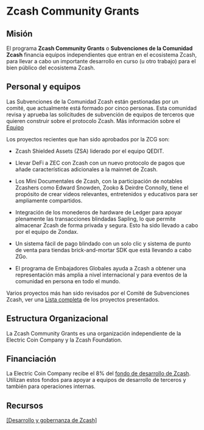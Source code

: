 # Zcash Community Grants

## Misión

El programa **Zcash Community Grants** o **Subvenciones de la Comunidad Zcash** financia equipos independientes que entran en el ecosistema Zcash, para llevar a cabo un importante desarrollo en curso (u otro trabajo) para el bien público del ecosistema Zcash. 

## Personal y equipos

Las Subvenciones de la Comunidad Zcash están gestionadas por un comité, que actualmente está formado por cinco personas. Esta comunidad revisa y aprueba las solicitudes de subvención de equipos de terceros que quieren construir sobre el protocolo Zcash. Más información sobre el [Equipo](https://zcashcommunitygrants.org/committee/)

Los proyectos recientes que han sido aprobados por la ZCG son:

- Zcash Shielded Assets (ZSA) liderado por el equipo QEDIT. 

- Llevar DeFi a ZEC con Zcash con un nuevo protocolo de pagos que añade características adicionales a la mainnet de Zcash.

- Los Mini Documentales de Zcash, con la participación de notables Zcashers como Edward Snowden, Zooko & Deirdre Connolly, tiene el propósito de crear videos relevantes, entretenidos y educativos para ser ampliamente compartidos. 

- Integración de los monederos de hardware de Ledger para apoyar plenamente las transacciones blindadas Sapling, lo que permite almacenar Zcash de forma privada y segura. Esto ha sido llevado a cabo por el equipo de Zondax. 

- Un sistema fácil de pago blindado con un solo clic y sistema de punto de venta para tiendas brick-and-mortar SDK que está llevando a cabo ZGo. 

- El programa de Embajadores Globales ayuda a Zcash a obtener una representación más amplia a nivel internacional y para eventos de la comunidad en persona en todo el mundo. 

Varios proyectos más han sido revisados por el Comité de Subvenciones Zcash, ver una [Lista completa](https://zcashgrants.org/gallery/25215916-53ea-4041-a3b2-6d00c487917d) de los proyectos presentados.

## Estructura Organizacional

La Zcash Community Grants es una organización independiente de la Electric Coin Company y la Zcash Foundation. 

## Financiación

La Electric Coin Company recibe el 8% del [fondo de desarrollo de Zcash](https://zips.z.cash/zip-1014). Utilizan estos fondos para apoyar a equipos de desarrollo de terceros y también para operaciones internas.

## Recursos

[[Desarrollo y gobernanza de Zcash]](https://z.cash/zcash-development-and-governance/)
